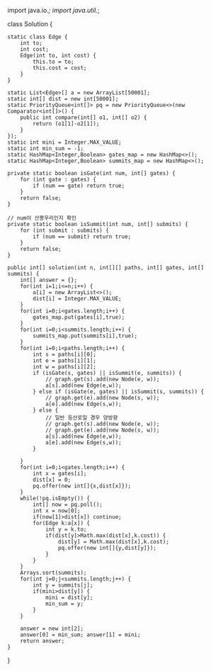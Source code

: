 import java.io.*;
import java.util.*;

class Solution {
    
    static class Edge {
        int to;
        int cost;
        Edge(int to, int cost) {
            this.to = to;
            this.cost = cost;
        }
    }
    
    static List<Edge>[] a = new ArrayList[50001];
    static int[] dist = new int[50001];
    static PriorityQueue<int[]> pq = new PriorityQueue<>(new Comparator<int[]>() {
        public int compare(int[] o1, int[] o2) {
            return (o1[1]-o2[1]);
        }
    });
    static int mini = Integer.MAX_VALUE;
    static int min_sum = -1;
    static HashMap<Integer,Boolean> gates_map = new HashMap<>();
    static HashMap<Integer,Boolean> summits_map = new HashMap<>();
    
    private static boolean isGate(int num, int[] gates) {
        for (int gate : gates) {
            if (num == gate) return true;
        }
        return false;
    }

    // num이 산봉우리인지 확인
    private static boolean isSummit(int num, int[] submits) {
        for (int submit : submits) {
            if (num == submit) return true;
        }
        return false;
    }
    
    public int[] solution(int n, int[][] paths, int[] gates, int[] summits) {
        int[] answer = {};
        for(int i=1;i<=n;i++) {
            a[i] = new ArrayList<>();
            dist[i] = Integer.MAX_VALUE;
        }
        for(int i=0;i<gates.length;i++) {
            gates_map.put(gates[i],true);
        }
        for(int i=0;i<summits.length;i++) {
            summits_map.put(summits[i],true);
        }
        for(int i=0;i<paths.length;i++) {
            int s = paths[i][0];
            int e = paths[i][1];
            int w = paths[i][2];
            if (isGate(s, gates) || isSummit(e, summits)) {
                // graph.get(s).add(new Node(e, w));
                a[s].add(new Edge(e,w));
            } else if (isGate(e, gates) || isSummit(s, summits)) {
                // graph.get(e).add(new Node(s, w));
                a[e].add(new Edge(s,w));
            } else {
                // 일반 등산로일 경우 양방향
                // graph.get(s).add(new Node(e, w));
                // graph.get(e).add(new Node(s, w));
                a[s].add(new Edge(e,w));
                a[e].add(new Edge(s,w));
            }

        }
        for(int i=0;i<gates.length;i++) {
            int x = gates[i];
            dist[x] = 0;
            pq.offer(new int[]{x,dist[x]});
        }
        while(!pq.isEmpty()) {
            int[] now = pq.poll();
            int x = now[0];
            if(now[1]>dist[x]) continue;
            for(Edge k:a[x]) {
                int y = k.to;
                if(dist[y]>Math.max(dist[x],k.cost)) {
                    dist[y] = Math.max(dist[x],k.cost);
                    pq.offer(new int[]{y,dist[y]});
                }
            }
        }
        Arrays.sort(summits);
        for(int j=0;j<summits.length;j++) {
            int y = summits[j];
            if(mini>dist[y]) {
                mini = dist[y];
                min_sum = y;
            }
        }
    
        answer = new int[2];
        answer[0] = min_sum; answer[1] = mini;
        return answer;
    }
}